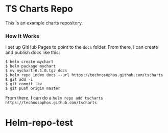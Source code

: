 # TS Charts Repo

This is an example charts repository.

### How It Works

I set up GitHub Pages to point to the `docs` folder. From there, I can
create and publish docs like this:

```console
$ helm create mychart
$ helm package mychart
$ mv mychart-0.1.0.tgz docs
$ helm repo index docs --url https://technosophos.github.com/tscharts
$ git add -i
$ git commit -av
$ git push origin master
```

From there, I can do a `helm repo add tscharts
https://technosophos.github.com/tscharts`
# Helm-repo-test
